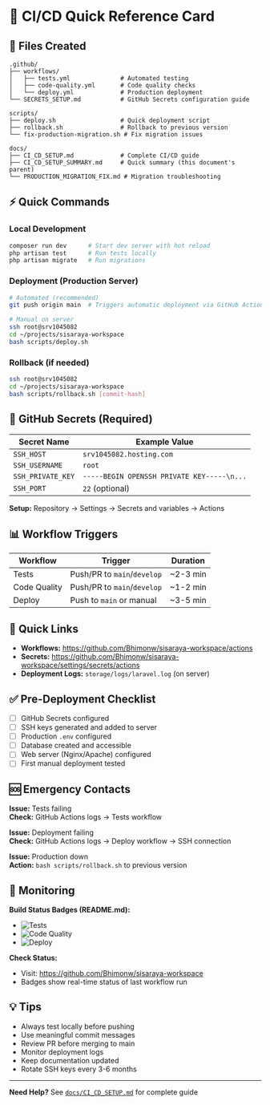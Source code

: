 # 🚀 CI/CD Quick Reference Card

## 📁 Files Created

```
.github/
├── workflows/
│   ├── tests.yml              # Automated testing
│   ├── code-quality.yml       # Code quality checks
│   └── deploy.yml             # Production deployment
└── SECRETS_SETUP.md           # GitHub Secrets configuration guide

scripts/
├── deploy.sh                  # Quick deployment script
├── rollback.sh                # Rollback to previous version
└── fix-production-migration.sh # Fix migration issues

docs/
├── CI_CD_SETUP.md             # Complete CI/CD guide
├── CI_CD_SETUP_SUMMARY.md     # Quick summary (this document's parent)
└── PRODUCTION_MIGRATION_FIX.md # Migration troubleshooting
```

## ⚡ Quick Commands

### Local Development
```bash
composer run dev      # Start dev server with hot reload
php artisan test      # Run tests locally
php artisan migrate   # Run migrations
```

### Deployment (Production Server)
```bash
# Automated (recommended)
git push origin main  # Triggers automatic deployment via GitHub Actions

# Manual on server
ssh root@srv1045082
cd ~/projects/sisaraya-workspace
bash scripts/deploy.sh
```

### Rollback (if needed)
```bash
ssh root@srv1045082
cd ~/projects/sisaraya-workspace
bash scripts/rollback.sh [commit-hash]
```

## 🔑 GitHub Secrets (Required)

| Secret Name | Example Value |
|------------|---------------|
| `SSH_HOST` | `srv1045082.hosting.com` |
| `SSH_USERNAME` | `root` |
| `SSH_PRIVATE_KEY` | `-----BEGIN OPENSSH PRIVATE KEY-----\n...` |
| `SSH_PORT` | `22` (optional) |

**Setup:** Repository → Settings → Secrets and variables → Actions

## 📊 Workflow Triggers

| Workflow | Trigger | Duration |
|----------|---------|----------|
| Tests | Push/PR to `main`/`develop` | ~2-3 min |
| Code Quality | Push/PR to `main`/`develop` | ~1-2 min |
| Deploy | Push to `main` or manual | ~3-5 min |

## 🔗 Quick Links

- **Workflows:** https://github.com/Bhimonw/sisaraya-workspace/actions
- **Secrets:** https://github.com/Bhimonw/sisaraya-workspace/settings/secrets/actions
- **Deployment Logs:** `storage/logs/laravel.log` (on server)

## ✅ Pre-Deployment Checklist

- [ ] GitHub Secrets configured
- [ ] SSH keys generated and added to server
- [ ] Production `.env` configured
- [ ] Database created and accessible
- [ ] Web server (Nginx/Apache) configured
- [ ] First manual deployment tested

## 🆘 Emergency Contacts

**Issue:** Tests failing  
**Check:** GitHub Actions logs → Tests workflow

**Issue:** Deployment failing  
**Check:** GitHub Actions logs → Deploy workflow → SSH connection

**Issue:** Production down  
**Action:** `bash scripts/rollback.sh` to previous version

## 📱 Monitoring

**Build Status Badges (README.md):**
- ![Tests](https://img.shields.io/badge/Tests-passing-brightgreen)
- ![Code Quality](https://img.shields.io/badge/Code%20Quality-passing-brightgreen)
- ![Deploy](https://img.shields.io/badge/Deploy-success-brightgreen)

**Check Status:**
- Visit: https://github.com/Bhimonw/sisaraya-workspace
- Badges show real-time status of last workflow run

## 💡 Tips

- Always test locally before pushing
- Use meaningful commit messages
- Review PR before merging to main
- Monitor deployment logs
- Keep documentation updated
- Rotate SSH keys every 3-6 months

---

**Need Help?** See [`docs/CI_CD_SETUP.md`](CI_CD_SETUP.md) for complete guide
